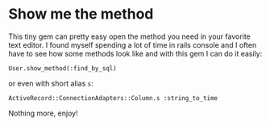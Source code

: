 # Show me the method

This tiny gem can pretty easy open the method you need in your favorite text
editor. I found myself spending a lot of time in rails console and I often have
to see how some methods look like and with this gem I can do it easily:

    User.show_method(:find_by_sql)

or even with short alias `s`:

    ActiveRecord::ConnectionAdapters::Column.s :string_to_time

Nothing more, enjoy!
